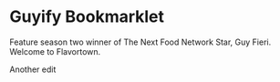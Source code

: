 # Guyify Bookmarklet

Feature season two winner of The Next Food Network Star, Guy Fieri. Welcome to Flavortown.

Another edit
